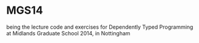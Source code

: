 MGS14
=====

being the lecture code and exercises for Dependently Typed Programming at Midlands Graduate School 2014, in Nottingham
